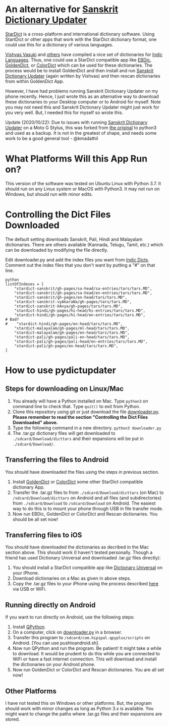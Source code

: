 An alternative for [Sanskrit Dictionary Updater](https://play.google.com/store/apps/details?id=sanskritcode.sanskritdictionaryupdater)
==================

[StarDict](http://www.stardict.org) is a cross-platform and international dictionary software. Using StartDict or other apps that work with the StarDict dictionary format, one could use this for a dictionary of various languages.

[Vishvas Vasuki](https://github.com/vvasuki) and [others](https://github.com/sanskrit-coders) have compiled a nice set of dictionaries for [Indic Languages](https://github.com/indic-dict). Thus, one could use a StarDict compatible app like [EBDic](https://apkpure.com/ebdic/com.twn.ebdic), [GoldenDict](https://play.google.com/store/apps/details?id=mobi.goldendict.android), or [ColorDict](https://play.google.com/store/apps/details?id=com.socialnmobile.colordict) which can be used for these dictionaries. The process would be to install GoldenDict and then install and run [Sanskrit Dictionary Updater](https://play.google.com/store/apps/details?id=sanskritcode.sanskritdictionaryupdater) (again written by Vishvas) and then rescan dictionaries from within GoldenDict App.

However, I have had problems running Sanskrit Dictionary Updater on my phone recently. Hence, I just wrote this as an alternative way to download these dictionaries to your Desktop computer or to Android for myself. Note you may not need this and Sanskrit Dictionary Updater might just work for you very well. But, I needed this for myself so wrote this. 

Update (2020/10/22): Due to issues with running [Sanskrit Dictionary Updater](https://play.google.com/store/apps/details?id=sanskritcode.sanskritdictionaryupdater) on a Moto G Stylus, this was forked from [the original](https://github.com/sanskrit-coders/pydictupdater) to python3 and used as a backup. It is not in the greatest of shape, and needs some work to be a good general tool - @kmadathil

What Platforms Will this App Run on?
====================================
This version of the software was tested on Ubuntu Linux with Python 3.7. It should run on any Linux system or MacOS with Python3. It may not run on Windows, but should run with minor edits.

Controlling the Dict Files Downloaded
==========================================

The default setting downloads Sanskrit, Pali, Hindi and Malayalam dictionaries. There are others available (Kannada, Telugu, Tamil, etc.) which can be downloaded by modifying the file directly.

Edit downloader.py and add the index files you want from [Indic Dicts](https://github.com/indic-dict). Comment out the index files that you don't want by putting a "#" on that line.

```
python
listOfIndexes = [
    "stardict-sanskrit/gh-pages/sa-head/sa-entries/tars/tars.MD",
    "stardict-sanskrit/gh-pages/sa-head/en-entries/tars/tars.MD",
    "stardict-sanskrit/gh-pages/en-head/tars/tars.MD",
    "stardict-sanskrit-vyAkaraNa/gh-pages/tars/tars.MD",
    "stardict-sanskrit-kAvya/gh-pages/tars/tars.MD",
    "stardict-hindi/gh-pages/hi-head/hi-entries/tars/tars.MD",
    "stardict-hindi/gh-pages/hi-head/en-entries/tars/tars.MD",
# Bad?
#    "stardict-hindi/gh-pages/en-head/tars/tars.MD",
    "stardict-malayalam/gh-pages/ml-head/tars/tars.MD",
    "stardict-malayalam/gh-pages/en-head/tars/tars.MD",
    "stardict-pali/gh-pages/pali-en-head/tars/tars.MD",
    "stardict-pali/gh-pages/pali-head/en-entries/tars/tars.MD",
    "stardict-pali/gh-pages/en-head/tars/tars.MD",
]
```
How to use pydictupdater
===============

Steps for downloading on Linux/Mac
---

1. You already will have a Python installed on Mac. Type `python3` on command line to check that. Type `quit()` to exit from Python.
2. Clone this repository using git or just download the file [downloader.py](https://raw.githubusercontent.com/nangia/pydictupdater/master/downloader.py). **Please remember to read the section "Controlling the Dict Files Downloaded" above.**
3. Type the following command in a new directory. `python3 downloader.py` 
4. The .tar.gz dictionary files will get downloaded to `./sdcard/Download/dicttars` and their expansions will be put in `./sdcard/Download/`.


Transferring the files to Android
------
You should have downloaded the files using the steps in previous section.

1. Install [GoldenDict](https://play.google.com/store/apps/details?id=mobi.goldendict.android) or [ColorDict](https://play.google.com/store/apps/details?id=com.socialnmobile.colordict) some other StarDict compatible dictionary App.
2. Transfer the .tar.gz files to from `./sdcard/Download/dicttars` (on Mac) to `/sdcard/Download/dicttars` on Android and all files (and subdirectories) from `./sdcard/Download` to `/sdcard/Download` on Android. The easiest way to do this is to mount your phone through USB in file transfer mode.
3. Now run EBDic, GoldenDict or ColorDict and Rescan dictionaries. You should be all set now!


Transferring files to iOS  
---
You should have downloaded the dictionaries as decribed in the Mac section above. This should work (I haven't tested personally. Though a friend has used Dictionary Universal and downloaded .tar.gz files directly):

1. You should install a StarDict compatible app like [Dictionary Universal](https://itunes.apple.com/in/app/dictionary-universal/id312088272?mt=8) on your iPhone.
2. Download dictionaries on a Mac as given in above steps.
3. Copy the .tar.gz files to your iPhone using the process described [here](http://dictionary-universal.appspot.com/dictionary/en/manuals.html) via USB or WiFi.

Running directly on Android 
------
If you want to run directly on Android, use the following steps:

1. Install [QPython](https://play.google.com/store/apps/details?id=com.hipipal.qpyplus). 
2. On a computer, click on [downloader.py](https://raw.githubusercontent.com/nangia/pydictupdater/master/downloader.py) in a browser.
3. Transfer this program to `/sdcard/com.hipipal.qpyplus/scripts` on Android. [You can use pushtoandroid.sh].
4. Now run QPython and run the program. Be patient! It might take a while to download. It would be prudent to do this while you are connected to WiFi or have a fast internet connection. This will download and install the dictionaries on your Android phone.
6. Now run GoldenDict or ColorDict and Rescan dictionaries. You are all set now!


Other Platforms
---------------
I have not tested this on Windows or other platforms. But, the program should work with minor changes as long as Python 3.x is available. You might want to change the paths where .tar.gz files and their expansions are stored. 



